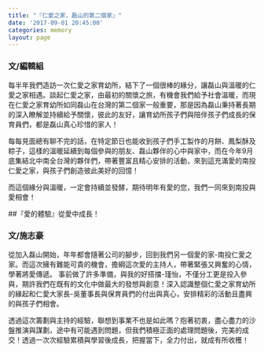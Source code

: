 ```yaml
---
title: "『仁愛之家，磊山的第二個家』"
date: '2017-09-01 20:45:00'
categories: memory
layout: page
---
```


### 文/編輯組


每半年我們造訪一次仁愛之家育幼所，結下了一個很棒的緣分，讓磊山與溫暖的仁愛之家相遇。談起仁愛之家，由最初的關懷之旅，有機會我們給予社會溫暖，而現在仁愛之家育幼所如同磊山在台灣的第二個家一般重要，那是因為磊山秉持著長期的深入瞭解並持續給予關懷，彼此的友好，讓育幼所孩子們與陪伴孩子們成長的保育員們，都是磊山真心珍惜的家人！

每每見面總有聊不完的話，在特定節日也能收到孩子們手工製作的月餅、鳳梨酥及粽子，這樣的溫暖延續到每個參與的朋友、磊山夥伴的心中與家中，而在今年9月底集結北中南全台灣的夥伴們，帶著豐富且精心安排的活動，來到這充滿愛的南投仁愛之家，與孩子們創造彼此美好的回憶！

而這個緣分與溫暖，一定會持續並發酵，期待明年有愛的您，我們一同來到南投與愛相會！


##『愛的體驗』從愛中成長！
### 文/施志豪

從加入磊山開始，年年都會隨著公司的腳步，回到我們另一個愛的家-南投仁愛之家。而這次擁有難能可貴的機會，擔綱這次愛的主持人，帶著緊張又興奮的心情，學著將愛傳遞。 事前做了許多準備，與我的好搭擋-瑾怡，不僅分工更是投入參與，期許我們在既有的文化中做最大的發想與創意！深入認識整個仁愛之家育幼所的緣起和仁愛大家長-吳董事長與保育員們的付出與真心，安排精彩的活動且盡興的與孩子們相會。

透過這次籌劃與主持的經驗，聯想到事業不也是如此嗎？抱著初衷，盡心盡力的沙盤推演與謀劃，途中有可能遇到問題，但我們積極正面的處理問題後，完美的成交！透過一次次經驗累積與學習後成長，把握當下，全力付出，就成有所收穫！